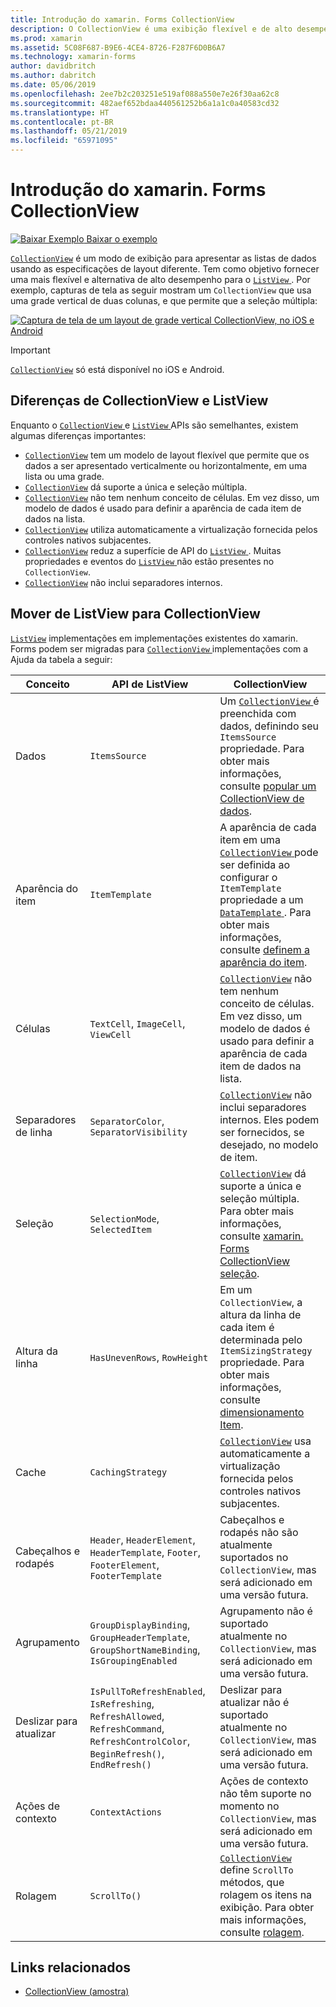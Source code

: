 ```yaml
---
title: Introdução do xamarin. Forms CollectionView
description: O CollectionView é uma exibição flexível e de alto desempenho para apresentações de listas de dados usando as especificações de layout diferente.
ms.prod: xamarin
ms.assetid: 5C08F687-B9E6-4CE4-8726-F287F6D0B6A7
ms.technology: xamarin-forms
author: davidbritch
ms.author: dabritch
ms.date: 05/06/2019
ms.openlocfilehash: 2ee7b2c203251e519af088a550e7e26f30aa62c8
ms.sourcegitcommit: 482aef652bdaa440561252b6a1a1c0a40583cd32
ms.translationtype: HT
ms.contentlocale: pt-BR
ms.lasthandoff: 05/21/2019
ms.locfileid: "65971095"
---
```

# <a name="xamarinforms-collectionview-introduction"></a>Introdução do xamarin. Forms CollectionView

[![Baixar Exemplo](~/media/shared/download.png) Baixar o exemplo](https://github.com/xamarin/xamarin-forms-samples/tree/forms40/UserInterface/CollectionViewDemos/)

[`CollectionView`](xref:Xamarin.Forms.CollectionView) é um modo de exibição para apresentar as listas de dados usando as especificações de layout diferente. Tem como objetivo fornecer uma mais flexível e alternativa de alto desempenho para o [ `ListView` ](xref:Xamarin.Forms.ListView). Por exemplo, capturas de tela as seguir mostram um `CollectionView` que usa uma grade vertical de duas colunas, e que permite que a seleção múltipla:

[![Captura de tela de um layout de grade vertical CollectionView, no iOS e Android](introduction-images/verticalgrid-multipleselection.png "CollectionView layout de grade vertical com seleção múltipla")](introduction-images/verticalgrid-multipleselection-large.png#lightbox "CollectionView layout de grade vertical com seleção múltipla")

> [!IMPORTANT]
> [`CollectionView`](xref:Xamarin.Forms.CollectionView) só está disponível no iOS e Android.

## <a name="collectionview-and-listview-differences"></a>Diferenças de CollectionView e ListView

Enquanto o [ `CollectionView` ](xref:Xamarin.Forms.CollectionView) e [ `ListView` ](xref:Xamarin.Forms.ListView) APIs são semelhantes, existem algumas diferenças importantes:

- [`CollectionView`](xref:Xamarin.Forms.CollectionView) tem um modelo de layout flexível que permite que os dados a ser apresentado verticalmente ou horizontalmente, em uma lista ou uma grade.
- [`CollectionView`](xref:Xamarin.Forms.CollectionView) dá suporte a única e seleção múltipla.
- [`CollectionView`](xref:Xamarin.Forms.CollectionView) não tem nenhum conceito de células. Em vez disso, um modelo de dados é usado para definir a aparência de cada item de dados na lista.
- [`CollectionView`](xref:Xamarin.Forms.CollectionView) utiliza automaticamente a virtualização fornecida pelos controles nativos subjacentes.
- [`CollectionView`](xref:Xamarin.Forms.CollectionView) reduz a superfície de API do [ `ListView` ](xref:Xamarin.Forms.ListView). Muitas propriedades e eventos do [ `ListView` ](xref:Xamarin.Forms.ListView) não estão presentes no `CollectionView`.
- [`CollectionView`](xref:Xamarin.Forms.CollectionView) não inclui separadores internos.

## <a name="move-from-listview-to-collectionview"></a>Mover de ListView para CollectionView

[`ListView`](xref:Xamarin.Forms.ListView) implementações em implementações existentes do xamarin. Forms podem ser migradas para [ `CollectionView` ](xref:Xamarin.Forms.CollectionView) implementações com a Ajuda da tabela a seguir:

| Conceito | API de ListView | CollectionView |
|---|---|---|
| Dados | `ItemsSource` | Um [ `CollectionView` ](xref:Xamarin.Forms.CollectionView) é preenchida com dados, definindo seu `ItemsSource` propriedade. Para obter mais informações, consulte [popular um CollectionView de dados](populate-data.md#populate-a-collectionview-with-data). |
| Aparência do item | `ItemTemplate` | A aparência de cada item em uma [ `CollectionView` ](xref:Xamarin.Forms.CollectionView) pode ser definida ao configurar o `ItemTemplate` propriedade a um [ `DataTemplate` ](xref:Xamarin.Forms.DataTemplate). Para obter mais informações, consulte [definem a aparência do item](populate-data.md#define-item-appearance). |
| Células | `TextCell`, `ImageCell`, `ViewCell` | [`CollectionView`](xref:Xamarin.Forms.CollectionView) não tem nenhum conceito de células. Em vez disso, um modelo de dados é usado para definir a aparência de cada item de dados na lista. |
| Separadores de linha | `SeparatorColor`, `SeparatorVisibility` | [`CollectionView`](xref:Xamarin.Forms.CollectionView) não inclui separadores internos. Eles podem ser fornecidos, se desejado, no modelo de item. |
| Seleção | `SelectionMode`, `SelectedItem` | [`CollectionView`](xref:Xamarin.Forms.CollectionView) dá suporte a única e seleção múltipla. Para obter mais informações, consulte [xamarin. Forms CollectionView seleção](selection.md). |
| Altura da linha | `HasUnevenRows`, `RowHeight` | Em um `CollectionView`, a altura da linha de cada item é determinada pelo `ItemSizingStrategy` propriedade. Para obter mais informações, consulte [dimensionamento Item](layout.md#item-sizing).|
| Cache | `CachingStrategy` | [`CollectionView`](xref:Xamarin.Forms.CollectionView) usa automaticamente a virtualização fornecida pelos controles nativos subjacentes. |
| Cabeçalhos e rodapés | `Header`, `HeaderElement`, `HeaderTemplate`, `Footer`, `FooterElement`, `FooterTemplate` | Cabeçalhos e rodapés não são atualmente suportados no `CollectionView`, mas será adicionado em uma versão futura.|
| Agrupamento | `GroupDisplayBinding`, `GroupHeaderTemplate`, `GroupShortNameBinding`, `IsGroupingEnabled` | Agrupamento não é suportado atualmente no `CollectionView`, mas será adicionado em uma versão futura. |
| Deslizar para atualizar | `IsPullToRefreshEnabled`, `IsRefreshing`, `RefreshAllowed`, `RefreshCommand`, `RefreshControlColor`, `BeginRefresh()`, `EndRefresh()` | Deslizar para atualizar não é suportado atualmente no `CollectionView`, mas será adicionado em uma versão futura. |
| Ações de contexto | `ContextActions` | Ações de contexto não têm suporte no momento no `CollectionView`, mas será adicionado em uma versão futura. |
| Rolagem | `ScrollTo()` | [`CollectionView`](xref:Xamarin.Forms.CollectionView) define `ScrollTo` métodos, que rolagem os itens na exibição. Para obter mais informações, consulte [rolagem](scrolling.md). |

## <a name="related-links"></a>Links relacionados

- [CollectionView (amostra)](https://github.com/xamarin/xamarin-forms-samples/tree/forms40/UserInterface/CollectionViewDemos/)
